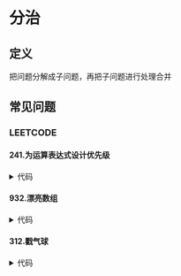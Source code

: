 # 分治 #

## 定义 ##
把问题分解成子问题，再把子问题进行处理合并

## 常见问题 ##
### LEETCODE ###
#### 241.为运算表达式设计优先级 ####
<details>
<summary>代码</summary>
<pre>
<code>
</code>
</pre>
</details>

#### 932.漂亮数组 ####
<details>
<summary>代码</summary>
<pre>
<code>
</code>
</pre>
</details>

#### 312.戳气球 ####
<details>
<summary>代码</summary>
<pre>
<code>
</code>
</pre>
</details>
